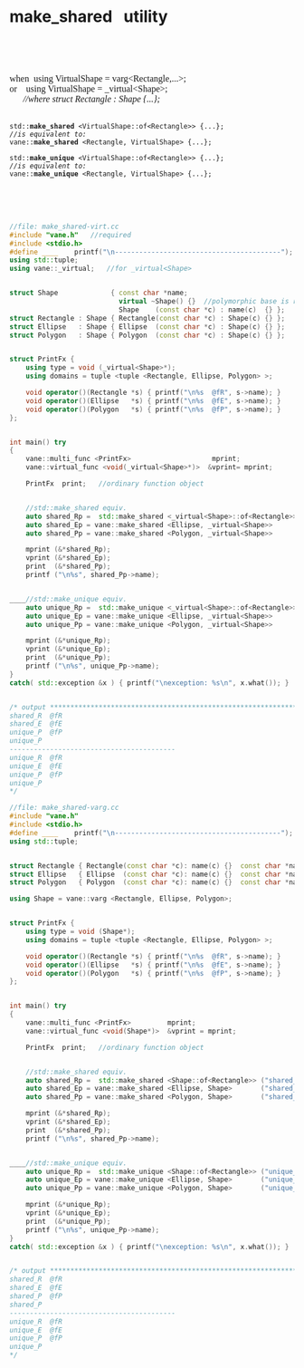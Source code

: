 # make_shared &nbsp; utility
&nbsp;  
&nbsp;  
&nbsp;

<div style='font: 12pt consolas; -white-space:pre'>
when&nbsp;&nbsp;using VirtualShape = varg&lt;Rectangle,...&gt;;<br>
or&nbsp;&nbsp;&nbsp;&nbsp;using VirtualShape = _virtual&lt;Shape&gt;;<br>
&nbsp;&nbsp;&nbsp;&nbsp;&nbsp;&nbsp;<i>//where struct Rectangle : Shape {...};</i><br>
<br>
</div>

<pre><code>std::<b>make_shared</b> &lt;VirtualShape::of&lt;Rectangle&gt;&gt; {...};
<i>//is equivalent to:</i>
vane::<b>make_shared</b> &lt;Rectangle, VirtualShape&gt; {...};
</code></pre>

<pre><code>std::<b>make_unique</b> &lt;VirtualShape::of&lt;Rectangle&gt;&gt; {...};
<i>//is equivalent to:</i>
vane::<b>make_unique</b> &lt;Rectangle, VirtualShape&gt; {...};
</code></pre>



&nbsp;  
&nbsp;  
&nbsp;

```c++
//file: make_shared-virt.cc
#include "vane.h"   //required
#include <stdio.h>
#define ____    printf("\n-----------------------------------------");
using std::tuple;
using vane::_virtual;   //for _virtual<Shape>


struct Shape             { const char *name;
                           virtual ~Shape() {}  //polymorphic base is required
                           Shape    (const char *c) : name(c)  {} };
struct Rectangle : Shape { Rectangle(const char *c) : Shape(c) {} };
struct Ellipse   : Shape { Ellipse  (const char *c) : Shape(c) {} };
struct Polygon   : Shape { Polygon  (const char *c) : Shape(c) {} };


struct PrintFx {
    using type = void (_virtual<Shape>*);
    using domains = tuple <tuple <Rectangle, Ellipse, Polygon> >;

    void operator()(Rectangle *s) { printf("\n%s  @fR", s->name); }
    void operator()(Ellipse   *s) { printf("\n%s  @fE", s->name); }
    void operator()(Polygon   *s) { printf("\n%s  @fP", s->name); }
};


int main() try
{
    vane::multi_func <PrintFx>                    mprint;
    vane::virtual_func <void(_virtual<Shape>*)>  &vprint= mprint;

    PrintFx  print;   //ordinary function object


    //std::make_shared equiv.
    auto shared_Rp =  std::make_shared <_virtual<Shape>::of<Rectangle>> ("shared_R");
    auto shared_Ep = vane::make_shared <Ellipse, _virtual<Shape>>       ("shared_E");
    auto shared_Pp = vane::make_shared <Polygon, _virtual<Shape>>       ("unique_P");

    mprint (&*shared_Rp);
    vprint (&*shared_Ep);
    print  (&*shared_Pp);
    printf ("\n%s", shared_Pp->name);


____//std::make_unique equiv.
    auto unique_Rp =  std::make_unique <_virtual<Shape>::of<Rectangle>> ("unique_R");
    auto unique_Ep = vane::make_unique <Ellipse, _virtual<Shape>>       ("unique_E");
    auto unique_Pp = vane::make_unique <Polygon, _virtual<Shape>>       ("unique_P");

    mprint (&*unique_Rp);
    vprint (&*unique_Ep);
    print  (&*unique_Pp);
    printf ("\n%s", unique_Pp->name);
}
catch( std::exception &x ) { printf("\nexception: %s\n", x.what()); }


/* output **********************************************************************
shared_R  @fR
shared_E  @fE
unique_P  @fP
unique_P
-----------------------------------------
unique_R  @fR
unique_E  @fE
unique_P  @fP
unique_P
*/
```




































```c++
//file: make_shared-varg.cc
#include "vane.h"
#include <stdio.h>
#define ____    printf("\n-----------------------------------------");
using std::tuple;


struct Rectangle { Rectangle(const char *c): name(c) {}  const char *name; };
struct Ellipse   { Ellipse  (const char *c): name(c) {}  const char *name; };
struct Polygon   { Polygon  (const char *c): name(c) {}  const char *name; };

using Shape = vane::varg <Rectangle, Ellipse, Polygon>;


struct PrintFx {
    using type = void (Shape*);
    using domains = tuple <tuple <Rectangle, Ellipse, Polygon> >;

    void operator()(Rectangle *s) { printf("\n%s  @fR", s->name); }
    void operator()(Ellipse   *s) { printf("\n%s  @fE", s->name); }
    void operator()(Polygon   *s) { printf("\n%s  @fP", s->name); }
};


int main() try
{
    vane::multi_func <PrintFx>         mprint;
    vane::virtual_func <void(Shape*)>  &vprint = mprint;

    PrintFx  print;   //ordinary function object


    //std::make_shared equiv.
    auto shared_Rp =  std::make_shared <Shape::of<Rectangle>> ("shared_R");
    auto shared_Ep = vane::make_shared <Ellipse, Shape>       ("shared_E");
    auto shared_Pp = vane::make_shared <Polygon, Shape>       ("shared_P");

    mprint (&*shared_Rp);
    vprint (&*shared_Ep);
    print  (&*shared_Pp);
    printf ("\n%s", shared_Pp->name);


____//std::make_unique equiv.
    auto unique_Rp =  std::make_unique <Shape::of<Rectangle>> ("unique_R");
    auto unique_Ep = vane::make_unique <Ellipse, Shape>       ("unique_E");
    auto unique_Pp = vane::make_unique <Polygon, Shape>       ("unique_P");

    mprint (&*unique_Rp);
    vprint (&*unique_Ep);
    print  (&*unique_Pp);
    printf ("\n%s", unique_Pp->name);
}
catch( std::exception &x ) { printf("\nexception: %s\n", x.what()); }


/* output **********************************************************************
shared_R  @fR
shared_E  @fE
shared_P  @fP
shared_P
-----------------------------------------
unique_R  @fR
unique_E  @fE
unique_P  @fP
unique_P
*/
```

